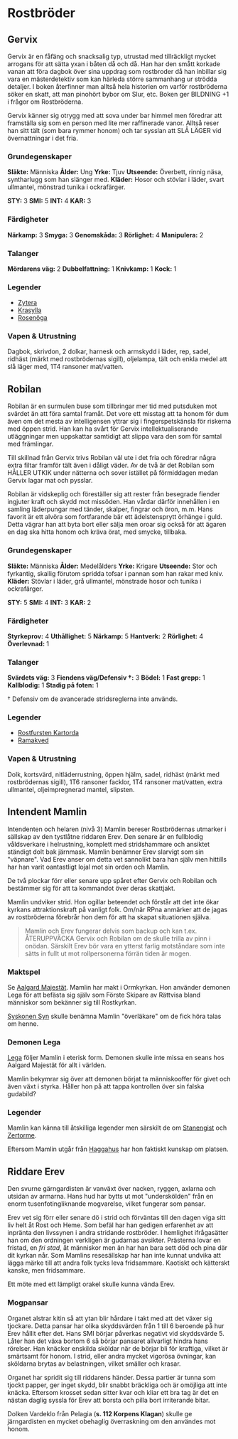 <title>Rostbröder - Gravsådd</title>

# Rostbröder

## Gervix

Gervix är en fåfäng och snacksalig typ, utrustad med tillräckligt mycket arrogans för att sätta yxan i båten då och då. Han har den smått korkade vanan att föra dagbok över sina uppdrag som rostbroder då han inbillar sig vara en mästerdetektiv som kan härleda större sammanhang ur strödda detaljer. I boken återfinner man alltså hela historien om varför rostbröderna söker en skatt, att man pinohört bybor om Slur, etc. Boken ger BILDNING +1 i frågor om Rostbröderna.

Gervix känner sig otrygg med att sova under bar himmel men föredrar att framställa sig som en person med lite mer raffinerade vanor. Alltså reser han sitt tält (som bara rymmer honom) och tar sysslan att SLÅ LÄGER vid övernattningar i det fria.

### Grundegenskaper

**Släkte:** Människa
**Ålder:** Ung
**Yrke:** Tjuv
**Utseende:** Överbett, rinnig näsa, syntharlugg som han slänger med.
**Kläder:** Hosor och stövlar i läder, svart ullmantel, mönstrad tunika i ockrafärger.

**STY:** 3
**SMI:** 5
**INT:** 4
**KAR:** 3

### Färdigheter

**Närkamp:** 3
**Smyga:** 3
**Genomskåda:** 3
**Rörlighet:** 4
**Manipulera:** 2

### Talanger

**Mördarens väg:** 2
**Dubbelfattning:** 1
**Knivkamp:** 1
**Kock:** 1

### Legender

* [Zytera](legender.html#zytera)
* [Krasylla](legender.html#krasylla)
* [Rosenöga](legender.html#rosenoga)

### Vapen & Utrustning

Dagbok, skrivdon, 2 dolkar, harnesk och armskydd i läder, rep, sadel, ridhäst (märkt med rostbrödernas sigill), oljelampa, tält och enkla medel att slå läger med, 1T4 ransoner mat/vatten.

## Robilan

Robilan är en surmulen buse som tillbringar mer tid med putsduken mot svärdet än att föra samtal framåt. Det vore ett misstag att ta honom för dum även om det mesta av intelligensen yttrar sig i fingerspetskänsla för riskerna med öppen strid. Han kan ha svårt för Gervix intellektualiserande utläggningar men uppskattar samtidigt att slippa vara den som för samtal med främlingar.

Till skillnad från Gervix trivs Robilan väl ute i det fria och föredrar några extra filtar framför tält även i dåligt väder. Av de två är det Robilan som HÅLLER UTKIK under nätterna och sover istället på förmiddagen medan Gervix lagar mat och pysslar.

Robilan är vidskeplig och föreställer sig att rester från besegrade fiender ingjuter kraft och skydd mot missöden. Han vårdar därför innehållen i en samling läderpungar med tänder, skalper, fingrar och öron, m.m. Hans favorit är ett alvöra som fortfarande bär ett ädelstensprytt örhänge i guld. Detta vägrar han att byta bort eller sälja men oroar sig också för att ägaren en dag ska hitta honom och kräva örat, med smycke, tillbaka.

### Grundegenskaper

**Släkte:** Människa
**Ålder:** Medelålders
**Yrke:** Krigare
**Utseende:** Stor och fyrkantig, skallig förutom spridda tofsar i pannan som han rakar med kniv.
**Kläder:** Stövlar i läder, grå ullmantel, mönstrade hosor och tunika i ockrafärger.

**STY:** 5
**SMI:** 4
**INT:** 3
**KAR:** 2

### Färdigheter

**Styrkeprov:** 4
**Uthållighet:** 5
**Närkamp:** 5
**Hantverk:** 2
**Rörlighet:** 4
**Överlevnad:** 1

### Talanger

**Svärdets väg:** 3
**Fiendens väg/Defensiv †:** 3
**Bödel:** 1
**Fast grepp:** 1
**Kallblodig:** 1
**Stadig på foten:** 1

† Defensiv om de avancerade stridsreglerna inte används.

### Legender

* [Rostfursten Kartorda](legender.html#rostfursten-kartorda)
* [Ramakved](legender.html#ramakved)

### Vapen & Utrustning

Dolk, kortsvärd, nitläderrustning, öppen hjälm, sadel, ridhäst (märkt med rostbrödernas sigill), 1T6 ransoner facklor, 1T4 ransoner mat/vatten, extra ullmantel, oljeimpregnerad mantel, slipsten.

## Intendent Mamlin

Intendenten och helaren (nivå 3) Mamlin bereser Rostbrödernas utmarker i sällskap av den tystlåtne riddaren Erev. Den senare är en fullblodig våldsverkare i helrustning, komplett med stridshammare och ansiktet ständigt dolt bak järnmask. Mamlin benämner Erev slarvigt som sin "väpnare". Vad Erev anser om detta vet sannolikt bara han själv men hittills har han varit oantastligt lojal mot sin orden och Mamlin.

De två plockar förr eller senare upp spåret efter Gervix och Robilan och bestämmer sig för att ta kommandot över deras skattjakt.

Mamlin undviker strid. Hon ogillar beteendet och förstår att det inte ökar kyrkans attraktionskraft på vanligt folk. Om/när RPna anmärker att de jagas av rostbröderna förebrår hon dem för att ha skapat situationen själva.

> Mamlin och Erev fungerar delvis som backup och kan t.ex. ÅTERUPPVÄCKA Gervix och Robilan om de skulle trilla av pinn i onödan. Särskilt Erev bör vara en ytterst farlig motståndare som inte sätts in fullt ut mot rollpersonerna förrän tiden är mogen.

### Maktspel

Se [Aalgard Majestät](broder_rost.html#aalgard-majestat). Mamlin har makt i Ormkyrkan. Hon använder demonen Lega för att befästa sig själv som Förste Skipare av Rättvisa bland människor som bekänner sig till Rostkyrkan.

[Syskonen Syn](syskonen_syn.html) skulle benämna Mamlin "överläkare" om de fick höra talas om henne.

### Demonen Lega

[Lega](broder_rost.html#lega) följer Mamlin i eterisk form. Demonen skulle inte missa en seans hos Aalgard Majestät för allt i världen.

Mamlin bekymrar sig över att demonen börjat ta människooffer för givet och även växt i styrka. Håller hon på att tappa kontrollen över sin falska gudabild?

### Legender

Mamlin kan känna till åtskilliga legender men särskilt de om [Stanengist](legender.html#stanengist) och [Zertorme](legender.html#zertorme).

Eftersom Mamlin utgår från [Haggahus](legender.html#haggahus) har hon faktiskt kunskap om platsen.

## Riddare Erev

Den svurne gärngardisten är vanväxt över nacken, ryggen, axlarna och utsidan av armarna. Hans hud har bytts ut mot "underskölden" från en enorm tusenfotingliknande mogvarelse, vilket fungerar som pansar.

Erev vet sig förr eller senare dö i strid och förväntas till den dagen viga sitt liv helt åt Rost och Heme. Som befäl har han gedigen erfarenhet av att inpränta den livssynen i andra stridande rostbröder. I hemlighet ifrågasätter han om den ordningen verkligen är gudarnas avsikter. Prästerna lovar en fristad, en *fri stad*, åt människor men än har han bara sett död och pina där dit kyrkan når. Som Mamlins resesällskap har han inte kunnat undvika att lägga märke till att andra folk tycks leva fridsammare. Kaotiskt och kätterskt kanske, men fridsammare.

Ett möte med ett lämpligt orakel skulle kunna vända Erev.

### Mogpansar

Organet alstrar kitin så att ytan blir hårdare i takt med att det växer sig tjockare. Detta pansar har olika skyddsvärden från 1 till 6 beroende på hur Erev hållit efter det. Hans SMI börjar påverkas negativt vid skyddsvärde 5. Låter han det växa bortom 6 så börjar pansaret allvarligt hindra hans rörelser. Han knäcker enskilda sköldar när de börjar bli för kraftiga, vilket är smärtsamt för honom. I strid, eller andra mycket vigorösa övningar, kan sköldarna brytas av belastningen, vilket smäller och krasar.

Organet har spridit sig till riddarens händer. Dessa partier är tunna som tjockt papper, ger inget skydd, blir snabbt bräckliga och är omöjliga att inte knäcka. Eftersom krosset sedan sitter kvar och kliar ett bra tag är det en nästan daglig syssla för Erev att borsta och pilla bort irriterande bitar.

Dolken Vardeklo från Pelagia (**s. 112 Korpens Klagan**) skulle ge järngardisten en mycket obehaglig överraskning om den användes mot honom.
